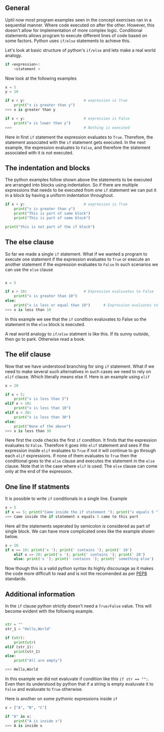 ## General

Uptil now most program examples seen in the concept exercises ran in a sequential manner. Where code executed on after the other. However, this doesn't allow for implementation of more complex logic. Conditional statements allows program to execute different lines of code based on some factors. Python uses `if/else` statements to achieve this.

Let's look at basic structure of python's `if/else` and lets make a real world analogy.

```python
if <expression>:
    <statement >
```

Now look at the following examples

```python
x = 5
y = 10

if x > y:                           # expression is True
    print("x is greater than y")
>>> x is greater than y

if x < y:                           # expression is False
    print("x is lower than y")
>>>                                 # Nothing is executed

```

Here in first `if` statement the expression evaluates to `True`. Therefore, the statement associated with the `if` statement gets executed. In the next example, the expression evaluates to `False`, and therefore the statement associated with it is not executed.

## The indentation and blocks

The python examples follow shown above the statements to be executed are arranged into blocks using indentation. So if there are multiple expressions that needs to be executed from one `if` statement we can put it in a block by having a uniform indentation throughout.

```python
if x > y:                           # expression is True
    print("x is greater than y")
    print("This is part of same block")
    print("This is part of same block")

print("this is not part of the if block")
```

## The else clause

So far we made a single `if` statement. What if we wanted a program to execute one statement if the expression evaluates to `True` or execute an another statement if the expression evaluates to `False`
In such scenarios we can use the `else` clause

```python

x = 5

if x > 10:                          # Expression evaluvates to False
    print("x is greater than 10")
else:
    print("x is less or equal than 10")      # Expression evaluates to True
>>> x is less than 10

```

In this example we see that the `if` condition evaluvates to False so the statement in the `else` block is executed.

A real world analogy to `if/else` statment is like this. If its sunny outside, then go to park. Otherwise read a book.

## The elif clause

Now that we have understood branching for sing `if` statement. What if we need to make several such alternatives in such cases we need to rely on `elif` clause. Which literally means else if. Here is an example using `elif`

```python
x = 20

if x < 5:
    print("x is less than 5")
elif x < 10:
    print("x is less than 10")
elif x < 30:
    print("x is less than 30")
else:
    print("None of the above")
>>> x is less than 30
```

Here first the code checks the first `if` condition. It finds that the expression evaluates to `False`. Therefore it goes into `elif` statement and sees if the expression inside `elif` evaluates to `True` if not it will continue to go through each `elif` expressions. If none of them evaluates to `True` then the conditional goes to the `else` clause and executes the statement in the `else` clause. Note that in the case where `elif` is used. The `else` clause can come only at the end of the expression.

## One line If statments

It is possible to write `if` conditionals in a single line. Example

```python
x = 5
if x == 5: print("Came inside the if statement "); print("x equals 5 "); print("came to this part");
>>> Came inside the if statement x equals 5 came to this part
```

Here all the statements seperated by semicolon is considered as part of single block. We can have more complicated ones like the example shown below.

```python
x = 10
if x == 10: print('x '); print(' contains '); print(' 10')
    elif x == 20: print('x '); print(' contains '); print(' 20')
    else: print('x '); print(' contains '); print(' something else')

```

Now though this is a valid python syntax its highly discourage as it makes the code more difficult to read and is not the recomended as per [PEP8][pep8-link] standards.

[pep8-link]: https://www.python.org/dev/peps/pep-0008/#other-recommendations

## Additional information

In the `if` clause python strictly doesn't need a `True/False` value. This will become evident with the following example.

```python

str = ""
str_1 = "Hello,World"

if (str):
    print(str)
elif (str_1):
    print(str_1)
else:
    print("All are empty")

>>> Hello,World
```

In this example we did not evaluvate if condition like this `if str == "":`. Even then its understood by python that if a string is empty evaluvate it to `False` and evaluvate to `True` otherwise.

Here is another on some pythonic expressions inside `if`

```python
x = ["A", "B", "C"]

if "A" in x:
    print("A is inside x")
>>> A is inside x
```
